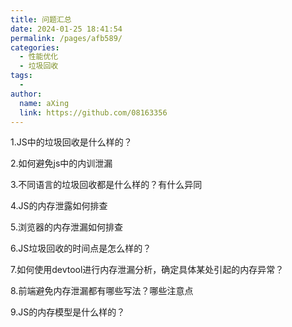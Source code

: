 ```yaml
---
title: 问题汇总
date: 2024-01-25 18:41:54
permalink: /pages/afb589/
categories:
  - 性能优化
  - 垃圾回收
tags:
  - 
author: 
  name: aXing
  link: https://github.com/08163356
---
```




1.JS中的垃圾回收是什么样的？

2.如何避免js中的内训泄漏

3.不同语言的垃圾回收都是什么样的？有什么异同

4.JS的内存泄露如何排查

5.浏览器的内存泄漏如何排查

6.JS垃圾回收的时间点是怎么样的？

7.如何使用devtool进行内存泄漏分析，确定具体某处引起的内存异常？
<!-- more -->


8.前端避免内存泄漏都有哪些写法？哪些注意点

9.JS的内存模型是什么样的？



